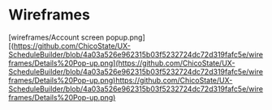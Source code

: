 # Wireframes
[wireframes/Account screen popup.png][(https://github.com/ChicoState/UX-ScheduleBuilder/blob/4a03a526e962315b03f5232724dc72d319fafc5e/wireframes/Details%20Pop-up.png](https://github.com/ChicoState/UX-ScheduleBuilder/blob/4a03a526e962315b03f5232724dc72d319fafc5e/wireframes/Details%20Pop-up.png)https://github.com/ChicoState/UX-ScheduleBuilder/blob/4a03a526e962315b03f5232724dc72d319fafc5e/wireframes/Details%20Pop-up.png)
